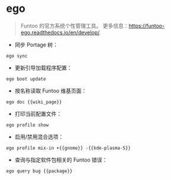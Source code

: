 # ego

> Funtoo 的官方系统个性管理工具。
> 更多信息：<https://funtoo-ego.readthedocs.io/en/develop/>.

- 同步 Portage 树：

`ego sync`

- 更新引导加载程序配置：

`ego boot update`

- 按名称读取 Funtoo 维基页面：

`ego doc {{wiki_page}}`

- 打印当前配置文件：

`ego profile show`

- 启用/禁用混合选项：

`ego profile mix-in +{{gnome}} -{{kde-plasma-5}}`

- 查询与指定软件包相关的 Funtoo 错误：

`ego query bug {{package}}`